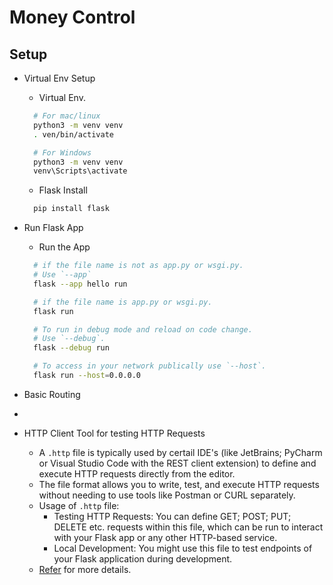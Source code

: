 # Money Control

## Setup
- Virtual Env Setup
  - Virtual Env.
  ```bash
    # For mac/linux
    python3 -m venv venv
    . ven/bin/activate

    # For Windows
    python3 -m venv venv
    venv\Scripts\activate
  ```
  - Flask Install
  ```bash
    pip install flask
  ```
- Run Flask App
  - Run the App
  ```bash
    # if the file name is not as app.py or wsgi.py.
    # Use `--app`
    flask --app hello run
  ```
  ```bash
    # if the file name is app.py or wsgi.py.
    flask run
  ```
  ```bash
    # To run in debug mode and reload on code change.
    # Use `--debug`.
    flask --debug run
  ```
  ```bash
    # To access in your network publically use `--host`.
    flask run --host=0.0.0.0
  ```
  

- Basic Routing
- 
- HTTP Client Tool for testing HTTP Requests
  - A `.http` file is typically used by certail IDE's (like JetBrains; PyCharm or Visual Studio Code with the REST client extension) to define and execute HTTP requests directly from the editor.
  - The file format allows you to write, test, and execute HTTP requests without needing to use tools like Postman or CURL separately.
  - Usage of `.http` file: 
    - Testing HTTP Requests: You can define GET; POST; PUT; DELETE etc. requests within this file, which can be run to interact with your Flask app or any other HTTP-based service.
    - Local Development: You might use this file to test endpoints of your Flask application during development.
  - [Refer]() for more details.
